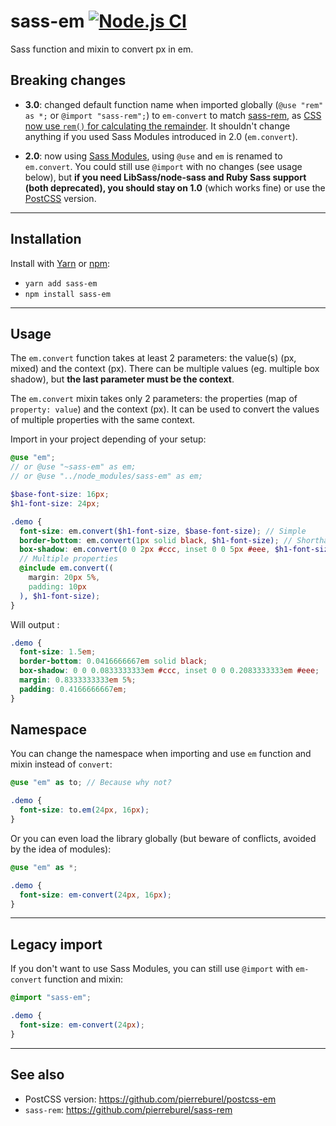# sass-em [![Node.js CI](https://github.com/pierreburel/sass-em/actions/workflows/node.js.yml/badge.svg)](https://github.com/pierreburel/sass-em/actions/workflows/node.js.yml)

Sass function and mixin to convert px in em.

## Breaking changes

- **3.0**: changed default function name when imported globally (`@use "rem" as *;` or `@import "sass-rem";`) to `em-convert` to match [sass-rem](https://github.com/pierreburel/sass-rem), as [CSS now use `rem()` for calculating the remainder](https://developer.mozilla.org/en-US/docs/Web/CSS/rem). It shouldn't change anything if you used Sass Modules introduced in 2.0 (`em.convert`).

- **2.0**: now using [Sass Modules](https://sass-lang.com/blog/the-module-system-is-launched), using `@use` and `em` is renamed to `em.convert`. You could still use `@import` with no changes (see usage below), but **if you need LibSass/node-sass and Ruby Sass support (both deprecated), you should stay on 1.0** (which works fine) or use the [PostCSS](https://github.com/pierreburel/postcss-em) version.

---

## Installation

Install with [Yarn](https://yarnpkg.com/) or [npm](https://www.npmjs.com/):

* `yarn add sass-em`
* `npm install sass-em`

---

## Usage

The `em.convert` function takes at least 2 parameters: the value(s) (px, mixed) and the context (px).
There can be multiple values (eg. multiple box shadow), but **the last parameter must be the context**.

The `em.convert` mixin takes only 2 parameters: the properties (map of `property: value`) and the context (px). It can be used to convert the values of multiple properties with the same context.

Import in your project depending of your setup:

```scss
@use "em";
// or @use "~sass-em" as em;
// or @use "../node_modules/sass-em" as em;

$base-font-size: 16px;
$h1-font-size: 24px;

.demo {
  font-size: em.convert($h1-font-size, $base-font-size); // Simple
  border-bottom: em.convert(1px solid black, $h1-font-size); // Shorthand
  box-shadow: em.convert(0 0 2px #ccc, inset 0 0 5px #eee, $h1-font-size); // Multiple values
  // Multiple properties
  @include em.convert((
    margin: 20px 5%,
    padding: 10px
  ), $h1-font-size);
}
```

Will output :

```css
.demo {
  font-size: 1.5em;
  border-bottom: 0.0416666667em solid black;
  box-shadow: 0 0 0.0833333333em #ccc, inset 0 0 0.2083333333em #eee;
  margin: 0.8333333333em 5%;
  padding: 0.4166666667em;
}
```

## Namespace

You can change the namespace when importing and use `em` function and mixin instead of `convert`:

```scss
@use "em" as to; // Because why not?

.demo {
  font-size: to.em(24px, 16px);
}
```

Or you can even load the library globally (but beware of conflicts, avoided by the idea of modules):

```scss
@use "em" as *;

.demo {
  font-size: em-convert(24px, 16px);
}
```

---

## Legacy import

If you don't want to use Sass Modules, you can still use `@import` with `em-convert` function and mixin:

```scss
@import "sass-em";

.demo {
  font-size: em-convert(24px);
}
```

---

## See also

- PostCSS version: https://github.com/pierreburel/postcss-em
- `sass-rem`: https://github.com/pierreburel/sass-rem
